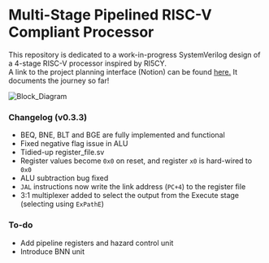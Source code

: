 # Multi-Stage Pipelined RISC-V Compliant Processor
This repository is dedicated to a work-in-progress SystemVerilog design of a 4-stage RISC-V processor inspired by RI5CY.  
A link to the project planning interface (Notion) can be found [here.](https://boatneck-ping-f37.notion.site/Individual-Project-24f37a1b95bd4415b68c7d97c25824d7?pvs=4) It documents the journey so far!

![Block_Diagram](https://github.com/will-arden/risc-v-core/blob/main/doc/block_diagram?raw=true)

### Changelog (v0.3.3)
* BEQ, BNE, BLT and BGE are fully implemented and functional
* Fixed negative flag issue in ALU
* Tidied-up register_file.sv
* Register values become `0x0` on reset, and register `x0` is hard-wired to `0x0`
* ALU subtraction bug fixed
* `JAL` instructions now write the link address (`PC+4`) to the register file
* 3:1 multiplexer added to select the output from the Execute stage (selecting using `ExPathE`)

### To-do
* Add pipeline registers and hazard control unit
* Introduce BNN unit
